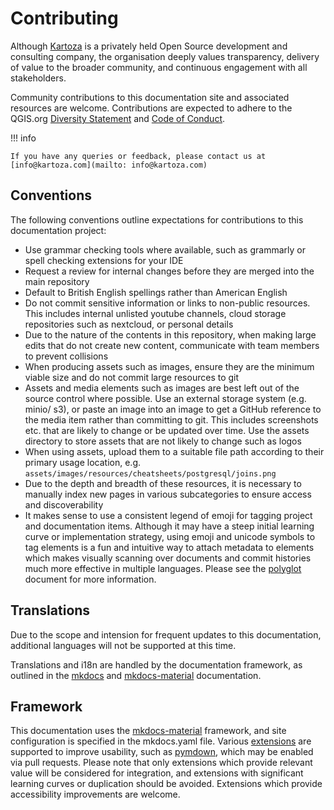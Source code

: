 # Contributing

Although [Kartoza](https://kartoza.com) is a privately held Open Source development and consulting company, the organisation deeply values transparency, delivery of value to the broader community, and continuous engagement with all stakeholders.

Community contributions to this documentation site and associated resources are welcome. Contributions are expected to adhere to the QGIS.org [Diversity Statement](https://qgis.org/en/site/getinvolved/governance/codeofconduct/diversitystatement.html) and [Code of Conduct](https://qgis.org/en/site/getinvolved/governance/codeofconduct/codeofconduct.html).

!!! info

    If you have any queries or feedback, please contact us at [info@kartoza.com](mailto: info@kartoza.com)

## Conventions

The following conventions outline expectations for contributions to this documentation project:

- Use grammar checking tools where available, such as grammarly or spell checking extensions for your IDE
- Request a review for internal changes before they are merged into the main repository
- Default to British English spellings rather than American English
- Do not commit sensitive information or links to non-public resources. This includes internal unlisted youtube channels, cloud storage repositories such as nextcloud, or personal details
- Due to the nature of the contents in this repository, when making large edits that do not create new content, communicate with team members to prevent collisions
- When producing assets such as images, ensure they are the minimum viable size and do not commit large resources to git
- Assets and media elements such as images are best left out of the source control where possible. Use an external storage system (e.g. minio/ s3), or paste an image into an image to get a GitHub reference to the media item rather than committing to git. This includes screenshots etc. that are likely to change or be updated over time. Use the assets directory to store assets that are not likely to change such as logos
- When using assets, upload them to a suitable file path according to their primary usage location, e.g. `assets/images/resources/cheatsheets/postgresql/joins.png`
- Due to the depth and breadth of these resources, it is necessary to manually index new pages in various subcategories to ensure access and discoverability
- It makes sense to use a consistent legend of emoji for tagging project and documentation items. Although it may have a steep initial learning curve or implementation strategy, using emoji and unicode symbols to tag elements is a fun and intuitive way to attach metadata to elements which makes visually scanning over documents and commit histories much more effective in multiple languages. Please see the [polyglot](polyglot.md) document for more information.

## Translations

Due to the scope and intension for frequent updates to this documentation, additional languages will not be supported at this time.

Translations and i18n are handled by the documentation framework, as outlined in the [mkdocs](https://www.mkdocs.org/dev-guide/translations/) and [mkdocs-material](https://squidfunk.github.io/mkdocs-material/setup/changing-the-language/) documentation.

## Framework

This documentation uses the [mkdocs-material](https://squidfunk.github.io/mkdocs-material/) framework, and site configuration is specified in the mkdocs.yaml file. Various [extensions](https://squidfunk.github.io/mkdocs-material/setup/extensions) are supported to improve usability, such as [pymdown](https://facelessuser.github.io/pymdown-extensions/), which may be enabled via pull requests. Please note that only extensions which provide relevant value will be considered for integration, and extensions with significant learning curves or duplication should be avoided. Extensions which provide accessibility improvements are welcome.
